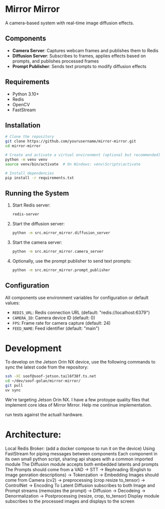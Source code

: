 # Mirror Mirror

A camera-based system with real-time image diffusion effects.

## Components

- **Camera Server**: Captures webcam frames and publishes them to Redis
- **Diffusion Server**: Subscribes to frames, applies effects based on prompts, and publishes processed frames
- **Prompt Publisher**: Sends text prompts to modify diffusion effects

## Requirements

- Python 3.10+
- Redis
- OpenCV
- FastStream

## Installation

```bash
# Clone the repository
git clone https://github.com/yourusername/mirror-mirror.git
cd mirror-mirror

# Create and activate a virtual environment (optional but recommended)
python -m venv venv
source venv/bin/activate  # On Windows: venv\Scripts\activate

# Install dependencies
pip install -r requirements.txt
```

## Running the System

1. Start Redis server:
   ```bash
   redis-server
   ```

2. Start the diffusion server:
   ```bash
   python -m src.mirror_mirror.diffusion_server
   ```

3. Start the camera server:
   ```bash
   python -m src.mirror_mirror.camera_server
   ```

4. Optionally, use the prompt publisher to send text prompts:
   ```bash
   python -m src.mirror_mirror.prompt_publisher
   ```

## Configuration

All components use environment variables for configuration or default values:

- `REDIS_URL`: Redis connection URL (default: "redis://localhost:6379")
- `CAMERA_ID`: Camera device ID (default: 0)
- `FPS`: Frame rate for camera capture (default: 24)
- `FEED_NAME`: Feed identifier (default: "main")

# Development

To develop on the Jetson Orin NX device, use the following commands to sync the latest code from the repository:

```bash
ssh -XC soof@soof-jetson.tail6f38f.ts.net
cd ~/dev/soof-golan/mirror-mirror/
git pull
uv sync
```

 
We're targeting Jetson Orin NX.
I have a few protoype quality files that implement core idea of Mirror Mirror.
Help me continue implementation.

run tests against the actuall hardware.

# Architecture:

Local Redis Broker: (add a docker compose to run it on the device)
Using FastStream for piping messages between components
Each component in its own small python script, sharing api shapes with a common imported module
The Diffusion module accepts both embedded latents and prompts
The Prompts should come from a VAD -> STT -> Rephrading (English to image genration descriptions) -> Tokenzation -> Embedding 
Images should come from Camera (cv2) -> preprocessing (crop resize to_tensor) -> ControlNet -> Encoding To Latent
Diffusion subscribes to both Image and Prompt streams (memoizes the prompt) -> Diffusion -> Decodeing -> Denormalization -> Postprocessing (resize, crop, to_tensor) 
Display module subscribes to the processed images and displays to the screen

